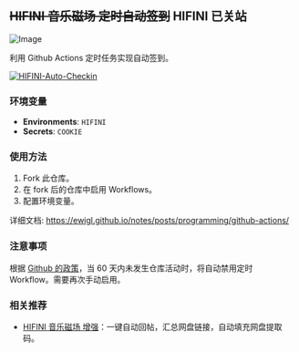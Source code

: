 ## ~~HIFINI 音乐磁场 定时自动签到~~ HIFINI 已关站

![Image](https://github.com/user-attachments/assets/a2b04a47-5c08-4ad6-8df7-8fccf9d49f4e)

利用 Github Actions 定时任务实现自动签到。

[![HIFINI-Auto-Checkin](https://github.com/ewigl/hifini-auto-checkin/actions/workflows/Checkin.yml/badge.svg)](https://github.com/ewigl/hifini-auto-checkin/actions/workflows/Checkin.yml)

### 环境变量

- **Environments**: `HIFINI`
- **Secrets**: `COOKIE`

### 使用方法

1. Fork 此仓库。
2. 在 fork 后的仓库中启用 Workflows。
3. 配置环境变量。

详细文档: https://ewigl.github.io/notes/posts/programming/github-actions/

### 注意事项

根据 [Github 的政策](https://docs.github.com/zh/actions/managing-workflow-runs-and-deployments/managing-workflow-runs/disabling-and-enabling-a-workflow?tool=webui)，当 60 天内未发生仓库活动时，将自动禁用定时 Workflow。需要再次手动启用。

### 相关推荐

- [HIFINI 音乐磁场 增强](https://github.com/ewigl/hifini-enhanced)：一键自动回帖，汇总网盘链接，自动填充网盘提取码。
